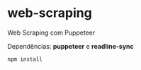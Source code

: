 # web-scraping
Web Scraping com Puppeteer

Dependências: **puppeteer** e **readline-sync**

`npm install`
